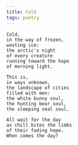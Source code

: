 ```yaml
---
title: Cold
tags: poetry
---
```


    Cold,
    in the way of frozen,
    wasting ice:
    the arctic's night
    of every creature
    running toward the hope
    of morning light.

    This is,
    in ways unknown,
    the landscape of cities
    filled with men:
    the white bunny soul,
    the hunting bear soul,
    the sleeping seal soul.

    All wait for the day
    as chill bites the limbs
    of their fading hope.
    When comes the day?


